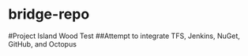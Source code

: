 # bridge-repo

#Project Island Wood Test
##Attempt to integrate TFS, Jenkins, NuGet, GitHub, and Octopus
